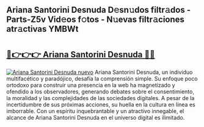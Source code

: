 ## Ariana Santorini Desnuda D𝚎sn𝚞dos filtr𝚊dos - Parts-Z5v Vid𝚎os f𝚘tos - N𝚞evas filtr𝚊ciones atr𝚊ctivas YMBWt

# <h2><a href="http://mbdv7q.tromn.icu/?c=Ariana+Santorini+Desnuda">🔗👉👉👉 Ariana Santorini Desnuda 🔗🔗</a></h2>

[![Ariana Santorini Desnuda nuevo](https://i.imgur.com/pEAQMta.gif)](http://mbdv7q.tromn.icu/?c=Ariana+Santorini+Desnuda)
Ariana Santorini Desnuda, un individuo multifacético y paradójico, desafía la comprensión simple. Su enfoque poco ortodoxo para construir una presencia en la web ha magnetizado y ofendido a los observadores, generando debates sobre el consentimiento, la moralidad y las complejidades de las sociedades digitales. A pesar de la incertidumbre de sus próximas acciones, su huella en la cultura en línea es imborrable. Con un espíritu inquebrantable y un atractivo innegable, el alcance de Ariana Santorini Desnuda en el universo digital es ilimitado.
